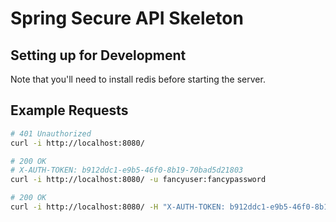 # Spring Secure API Skeleton

## Setting up for Development

Note that you'll need to install redis before starting the server.

## Example Requests

``` bash
# 401 Unauthorized
curl -i http://localhost:8080/

# 200 OK
# X-AUTH-TOKEN: b912ddc1-e9b5-46f0-8b19-70bad5d21803
curl -i http://localhost:8080/ -u fancyuser:fancypassword

# 200 OK
curl -i http://localhost:8080/ -H "X-AUTH-TOKEN: b912ddc1-e9b5-46f0-8b19-70bad5d21803"
```
